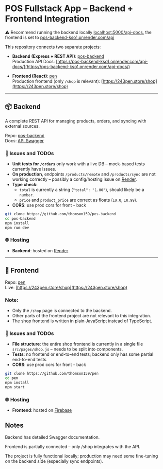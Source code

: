# POS Fullstack App – Backend + Frontend Integration

⚠️ Recommend running the backend locally [localhost:5000/api-docs](http://localhost:5000/api-docs/), the frontend is set to [pos-backend-kso1.onrender.com/api](https://pos-backend-kso1.onrender.com/api/)

This repository connects two separate projects:

- **Backend (Express + REST API)**: [pos-backend](https://github.com/thomson159/pos-backend)  
  Production API Docs: [https://pos-backend-kso1.onrender.com/api-docs/](https://pos-backend-kso1.onrender.com/api-docs/)
  
- **Frontend (React)**: [pen](https://github.com/thomson159/pen)  
  Production frontend (only `/shop` is relevant): [https://243pen.store/shop](https://243pen.store/shop)

---

## 📦 Backend

A complete REST API for managing products, orders, and syncing with external sources.

Repo: [pos-backend](https://github.com/thomson159/pos-backend)  
Docs: [API Swagger](https://pos-backend-kso1.onrender.com/api-docs/)

### 📌 Issues and TODOs

- **Unit tests for `/orders`** only work with a live DB – mock-based tests currently have issues.
- **On production**, endpoints `/products/remote` and `/products/sync` are not working correctly – possibly a config/hosting issue on [Render](https://render.com/).
- **Type check**:
  - `total` is currently a string (`"total": "1.00"`), should likely be a `number`.
  - `price` and `product_price` are correct as floats (`10.0`, `10.99`).
- **CORS**: use prod cors for front - back 

```bash
git clone https://github.com/thomson159/pos-backend
cd pos-backend
npm install
npm run dev
```

### 🌐 Hosting

- **Backend**: hosted on [Render](https://render.com/)  

---

## 🛒 Frontend

Repo: [pen](https://github.com/thomson159/pen)  
Live: [https://243pen.store/shop](https://243pen.store/shop)

### Note:
- Only the `/shop` page is connected to the backend.
- Other parts of the frontend project are not relevant to this integration.
- The shop frontend is written in plain JavaScript instead of TypeScript.

### 📌 Issues and TODOs

- **File structure**: the entire shop frontend is currently in a single file `src/pages/shop.js` – needs to be split into components.
- **Tests**: no frontend or end-to-end tests; backend only has some partial end-to-end tests.
- **CORS**: use prod cors for front - back

```bash
git clone https://github.com/thomson159/pen
cd pen
npm install
npm start
```

### 🌐 Hosting

- **Frontend**: hosted on [Firebase](https://firebase.google.com/)  

## Notes

Backend has detailed Swagger documentation.

Frontend is partially connected – only /shop integrates with the API.

The project is fully functional locally; production may need some fine-tuning on the backend side (especially sync endpoints).

